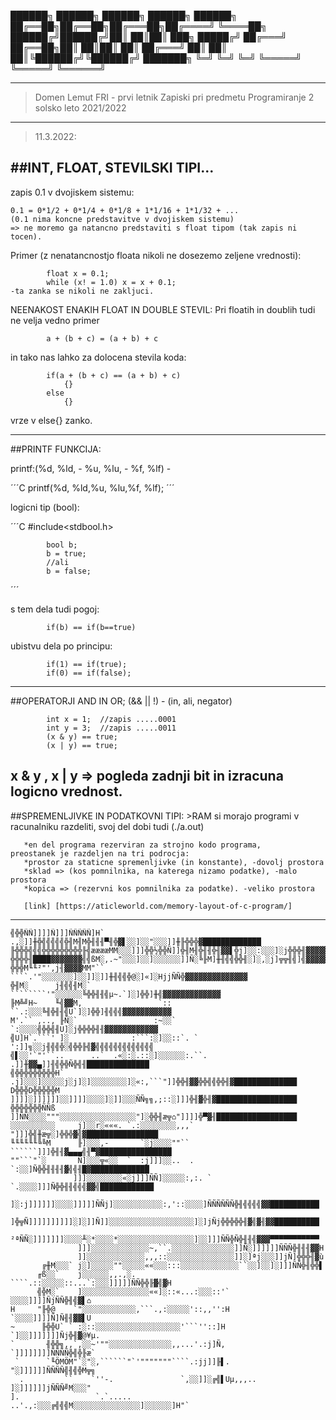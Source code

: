 ██████╗ ██████╗  ██████╗  ██████╗     ██████╗ 
██╔══██╗██╔══██╗██╔═══██╗██╔════╝     ╚════██╗
██████╔╝██████╔╝██║   ██║██║  ███╗     █████╔╝
██╔═══╝ ██╔══██╗██║   ██║██║   ██║    ██╔═══╝ 
██║     ██║  ██║╚██████╔╝╚██████╔╝    ███████╗
╚═╝     ╚═╝  ╚═╝ ╚═════╝  ╚═════╝     ╚══════╝
****************************************************************************************

>Domen Lemut
>FRI - prvi letnik
>Zapiski pri predmetu Programiranje 2
>solsko leto 2021/2022
								
****************************************************************************************
>11.3.2022:

##INT, FLOAT, STEVILSKI TIPI...
-----------------------------------------------------------------------------------------

zapis 0.1 v dvojiskem sistemu:

	0.1 = 0*1/2 + 0*1/4 + 0*1/8 + 1*1/16 + 1*1/32 + ...
	(0.1 nima koncne predstavitve v dvojiskem sistemu)
	=> ne moremo ga natancno predstaviti s float tipom (tak zapis ni tocen).


Primer (z nenatancnostjo floata nikoli ne dosezemo zeljene vrednosti):

			float x = 0.1;
			while (x! = 1.0) x = x + 0.1;
	-ta zanka se nikoli ne zakljuci.

NEENAKOST ENAKIH FLOAT IN DOUBLE STEVIL:
Pri floatih in doublih tudi ne velja vedno primer

			a + (b + c) = (a + b) + c
		
in tako nas lahko za dolocena stevila koda:

			if(a + (b + c) == (a + b) + c)
				{}
			else 
				{}
			
vrze v else{} zanko.

----------------------------------------------------------------------------------------
##PRINTF FUNKCIJA:

printf:(%d, %ld, -
	    %u, %lu, -
	    %f, %lf) -
	    
´´´C
printf(%d, %ld,%u, %lu,%f, %lf);
´´´
			
logicni tip (bool):

´´´C
			#include<stdbool.h>
			
			bool b;
			b = true;
			//ali
			b = false;
´´´
			
s tem dela tudi pogoj:

			if(b) == if(b==true)

ubistvu dela po principu:

			if(1) == if(true);
			if(0) == if(false);

----------------------------------------------------------------------------------------
##OPERATORJI AND IN OR;
(&& || !) - (in, ali, negator)

			int x = 1;  //zapis .....0001
			int y = 3;  //zapis .....0011
			(x & y) == true;
			(x | y) == true;
						
x & y , x | y => pogleda zadnji bit in izracuna logicno vrednost.
----------------------------------------------------------------------------------------
##SPREMENLJIVKE IN PODATKOVNI TIPI:
	>RAM si morajo programi v racunalniku razdeliti, svoj del dobi tudi (./a.out)
	
	   *en del programa rezerviran za strojno kodo programa,
	preostanek je razdeljen na tri podrocja: 
	   *prostor za staticne spremenljivke (in konstante), -dovolj prostora
	   *sklad => (kos pomnilnika, na katerega nizamo podatke), -malo prostora
	   *kopica => (rezervni kos pomnilnika za podatke). -veliko prostora
	   
	   [link] [https://aticleworld.com/memory-layout-of-c-program/]
	   
***
	   
	   
	   
	

    ╣╬╬ÑÑ]]]]Ñ]]]ÑÑÑÑÑ]H`   .,░]]╫╬╣╣╣╣╣╬╢M╢M╬╢╢╢▀╢╬▓▌░░]░░"░░░]]╫╟╬╬╬▓█████████████
    ╟╬╬╬╣╣╣╬╬╬╬╬╬╬╬╬╟╣ææææMM░░░]]]╬╬½╬╬Ñ]]╬╢M╢╬╢╢╬╢▓▓▌╬j]░░:░░░]░j╬╬╬╢▓▓▓▓▓▓▓▓▓▓▓▓▓▓
    ╬╬╬╬╢████▓▓▓▓▓▓▓╣╣ßM░,.~"░░░]░░]░░░░░░]]Ñ░╚╟M]╫╢╣╣╬╬╢░]░,░j]╦╦╢╣]╣▓▓▓▓▓▓▓▓▓▓▓▓▓▓
    ╬╬╬M╙╙²"',j╢▓▓▓▓MM"``      ````.'"░░░░░░░]░░]]░]]╫╢╣╣╬@░]«]░HjjÑÑ╬▓▓▓▓▓▓▓▓▓▓▓▓▓▓
    ╬╢M░      j╢╣╣╢M░`               ````````'"░░░░░░╚╬╬╢╢╣µ~.`]░]╬╬]╫╣▓▓▓▓▓▓▓▓▓▓▓▓▓
    ╟M╩╝H~    ╙╣▓▓M,                 `::        ``.:░░░╚╢╬╢╢╣U`]░]╬╬]╢╣╣╣▓▓▓▓▓▓▓▓▓▓▓
    M'.`` ,.., ╟Ñ░`                 :~░░`          `:░░░░╣╬╬╣╢U]░j╬╬╬╬╢╢▓▓▓▓▓▓▓▓▓▓▓▓
    ╣U]H`.```' ]░              :```:░]░░::`. `      ':]]╗░░j╢╣╣╬░╣╬╬╟╣▓╣╣╣╣╣╣╣╣╣╣╣╣╣
    ╣▌░░'`"'``..      ..`  .«░:░.::░]░░░░░░:.``.     .]]╫▓▓▄]]╢╣╬╬Ñ╬╣╢██████████████
    ╣╬╬╬╬╬╬╬╬╬H`    .j]░░░]░░░░░j░j]░]░░░░░░░░]░«:,```"]]╬╬╢▓▓╬╬╣╣╬╬╢▓██████████████
    D╬╬╬D╬╬╬╬╬M     ]]]]░]]]]]]░░]]]]░░░░]░]]░░░ÑÑ╗╗,;::░]]]╬╢▓╬╢▓██████████████████
    ╬╬╬╬╬╬╬ÑÑß      ]]ÑÑ░░░░"""░░░░░░░░░░░░░░░░░"]░╬╬╢æ╦⌂"]]]]╬▀▓╢██████████████████
    ░░░░░░░░░░     j]░░r░«««. `.:░░░░░░░░,,,`      "]]]╬╣╫æ╦░]╬╬╬▓╣▓████████████████
    ╙╙╙╙╙╙╚╚M      ╟]░░░,-       `░j░░░░""``    ``````]]]╬╢╢▓▄▄▄╣╢▀▓████████████████
    ""```"`░       Ñ]░░░╦«░░  `  :j]]]░░..  .        `:░░]Ñ╬╬╢╢╢╢▓╣╣╢█▓█████████████
                  ]]]░░░░░░░░«░j]]]ÑÑ]░░░░░:,:. `   `.░░░░]]]Ñ╬╬╢╢╣╣╣▓▓╣████████████
               ]░:j]]]]]]░░░░]]]]]ÑÑj]░░░░░░░░░░░:,'::░░░░]ÑÑÑÑÑÑ╬╢╣╣╣╣▓▓███████████
               ]╬╦Ñ]]]]]]]]]]░]░]]Ñ]]░░░░░░░░░░░░░░░░░░░]░]jÑj╬╬╬╬╬╢▓╣▓╢▓▓██████████
               ²ªÑÑ░]]]]]]]░░░░╨░*░░░░*░░░░░░░░░░░░░░░░░]░░]]]ÑÑ╬Ñ╬╢╢╣▓▓▓▀▀▀▀▀▀▀▀▀▀▀
                   ]]]░░░░░░░░░░░░░~,``.░░░░░░░░░░░░░░]]Ñ░]]]]]]ÑÑÑ╬╢╢╢▓▓H
                   ]]░░░░░░░░░░░░░,,,::░░░░░░░░░░░░░░░]]░]ªj░░░]]jÑ]╬╬╬╢▓ù
           ╔╫M░░░` j░]░░░░░""░░░░░««░░░:::░░░░░░░░░░░░░``░░]░░]░]]]ÑÑ╬╢╬╬▌
          ╓ß░░`    j░░░░░░,,.,░.       ````.::░░░░░::...`:░░░]]]]]ÑÑ╬╬╟▓╣▓H
          ╣╬M░`    ]░░░░░░░░░░░░░░░««]░::«...:░░░::'`     ░░░░]]]]ÑjÑÑ╬╢╣▓▌⌂
    H     "╟╬@    `"░░░░░░░░░░░░,```.,:░░░░░'::,,'':H      `░░░░]]]]Ñ]Ñ╢╢▓▓▌U
    ~      ╟╬╬U` ` :░::░░░░░░░░░░░░░░░░░░░'```''::]H         `]░░]]]]]]]Ñj╬╢▓@¥µ.
    `       ╢╬╬╗,,`,░░~'""░░░░░░░░░░░░░░,,...'.:j]Ñ,           `]]]]]]]]ÑÑÑÑ╬╣╬╟æ`
     `      `╙ÖMÖM"`░"░,``````"`'"""""""````.:jj]]╟▌.            "░]]]]]]ÑÑÑÑ╣╢╣╬M╦╗
      .         ``    `''-.               `,░░]]░╔╣▌Uµ,,,..       ]░]]]]]]jÑÑÑ╝M░░░"
    ].                 `.`.....      ..'.,:░░░╔╣╣╣M░░░░░░░░░░░░░░░]░░░░░░]H"`
	    
	
	


                   
		

		

		

		
		 
	


